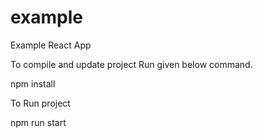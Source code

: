 # example

Example React App

To compile and update project
Run given below command.

npm install

To Run project

npm run start
